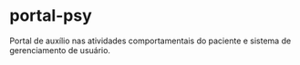 # portal-psy
Portal de auxílio nas atividades comportamentais do paciente e sistema de gerenciamento de usuário.
